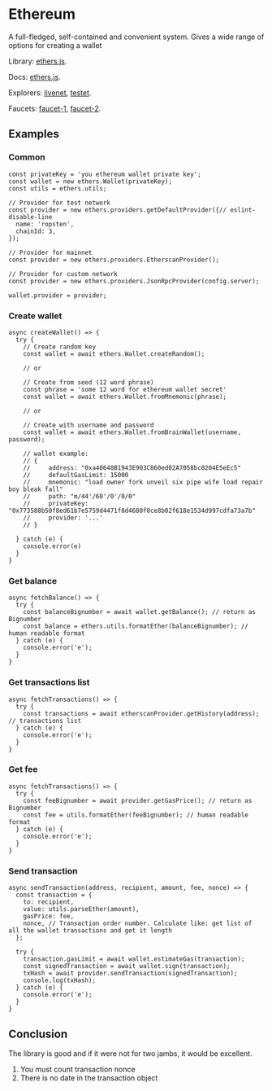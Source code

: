 # Ethereum

A full-fledged, self-contained and convenient system. Gives a wide range of options for creating a wallet

Library: [ethers.js](https://github.com/ethers-io/ethers.js/).

Docs: [ethers.js](https://docs.ethers.io/ethers.js/html/getting-started.html).

Explorers: [livenet](https://etherscan.io/), [testet](https://ropsten.etherscan.io/).

Faucets: [faucet-1](https://ropsten.ethers.io/#!/app-link/0xa5681b1fbda76e0d4ab646e13460a94fdcd3c1c1.ethers.space/), [faucet-2](http://faucet.ropsten.be:3001/).

## Examples
### Common
```
const privateKey = 'you ethereum wallet private key';
const wallet = new ethers.Wallet(privateKey);
const utils = ethers.utils;

// Provider for test network
const provider = new ethers.providers.getDefaultProvider({// eslint-disable-line
  name: 'ropsten',
  chainId: 3,
});

// Provider for mainnet
const provider = new ethers.providers.EtherscanProvider();

// Provider for custom network
const provider = new ethers.providers.JsonRpcProvider(config.server);

wallet.provider = provider;
```

### Create wallet
```
async createWallet() => {
  try {
    // Create random key
    const wallet = await ethers.Wallet.createRandom();
    
    // or
    
    // Create from seed (12 word phrase)
    const phrase = 'some 12 word for ethereum wallet secret'
    const wallet = await ethers.Wallet.fromMnemonic(phrase);
    
    // or
    
    // Create with username and password
    const wallet = await ethers.Wallet.fromBrainWallet(username, password);
    
    // wallet example:
    // {
    //     address: "0xa40648B1943E903C860ed02A7058bc0204E5eEc5"
    //     defaultGasLimit: 15000
    //     mnemonic: "load owner fork unveil six pipe wife load repair boy bleak fall"
    //     path: "m/44'/60'/0'/0/0"
    //     privateKey: "0x773588b50f8ed61b7e5759d4471f8d4680f0ce8b02f618e1534d997cdfa73a7b"
    //     provider: '...'
    // }
    
  } catch (e) {
    console.error(e)
  }
}
```

### Get balance
```
async fetchBalance() => {
  try {
    const balanceBignumber = await wallet.getBalance(); // return as Bignumber
    const balance = ethers.utils.formatEther(balanceBignumber); // human readable format
  } catch (e) {
    console.error('e');
  }
}
```

### Get transactions list
```
async fetchTransactions() => {
  try {
    const transactions = await etherscanProvider.getHistory(address); // transactions list
  } catch (e) {
    console.error('e');
  }
}
```

### Get fee
```
async fetchTransactions() => {
  try {
    const feeBignumber = await provider.getGasPrice(); // return as Bignumber
    const fee = utils.formatEther(feeBignumber); // human readable format
  } catch (e) {
    console.error('e');
  }
}
```

### Send transaction
```
async sendTransaction(address, recipient, amount, fee, nonce) => {
  const transaction = {
    to: recipient,
    value: utils.parseEther(amount),
    gasPrice: fee,
    nonce, // Transaction order number. Calculate like: get list of all the wallet transactions and get it length
  };

  try {
    transaction.gasLimit = await wallet.estimateGas(transaction);
    const signedTransaction = await wallet.sign(transaction);
    txHash = await provider.sendTransaction(signedTransaction);
    console.log(txHash);
  } catch (e) {
    console.error('e');
  }
}
```

## Conclusion

The library is good and if it were not for two jambs, it would be excellent.
1) You must count transaction nonce
2) There is no date in the transaction object

